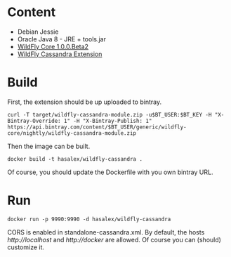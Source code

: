 # Content

* Debian Jessie
* Oracle Java 8 - JRE + tools.jar
* [WildFly Core 1.0.0.Beta2](https://github.com/wildfly/wildfly-core)
* [WildFly Cassandra Extension](https://github.com/wildfly-extras/wildfly-cassandra/)

# Build

First, the extension should be up uploaded to bintray.

    curl -T target/wildfly-cassandra-module.zip -u$BT_USER:$BT_KEY -H "X-Bintray-Override: 1" -H "X-Bintray-Publish: 1" https://api.bintray.com/content/$BT_USER/generic/wildfly-core/nightly/wildfly-cassandra-module.zip

Then the image can be built.

	docker build -t hasalex/wildfly-cassandra .

Of course, you should update the Dockerfile with you own bintray URL.

# Run

    docker run -p 9990:9990 -d hasalex/wildfly-cassandra

CORS is enabled in standalone-cassandra.xml. By default, the hosts _http://localhost_ and _http://docker_ are allowed. Of course you can (should) customize it.
